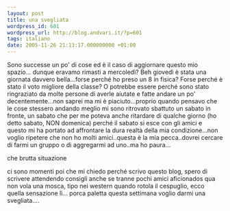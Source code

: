 ```yaml
---
layout: post
title: una svegliata
wordpress_id: 601
wordpress_url: http://blog.andvari.it/?p=601
tags: italiano
date: 2005-11-26 21:13:17.000000000 +01:00
---
```

Sono successe un po' di cose ed è il caso di aggiornare questo mio spazio... dunque eravamo rimasti a mercoledì? Beh giovedì è stata una giornata davvero bella...forse perché ho preso un 8 in fisica? Forse perché è stato il voto migliore della classe? O potrebbe essere perché sono stato ringraziato da molte persone di averle aiutate e fatte andare un po' decentemente...non saprei ma mi è piaciuto...proprio quando pensavo che le cose stessero andando meglio mi sono ritrovato sbattuto un sabato in fronte, un sabato che per me poteva anche ritardare di qualche giorno (ho detto sabato, NON domenica) perché il sabato si esce con gli amici e questo mi ha portato ad affrontare la dura realtà della mia condizione...non voglio ripetere che non ho molti amici..questa è la mia pecca..dovrei cercare di farmi un gruppo o di aggregarmi ad uno..ma ho paura...

che brutta situazione

ci sono momenti poi che mi chiedo perché scrivo questo blog, spero di scrivere attendendo consigli anche se tranne pochi amici aficionados qua non vola una mosca, tipo nei western quando rotola il cespuglio, ecco quella sensazione lì... porca paletta questa settimana voglio darmi una svegliata....
